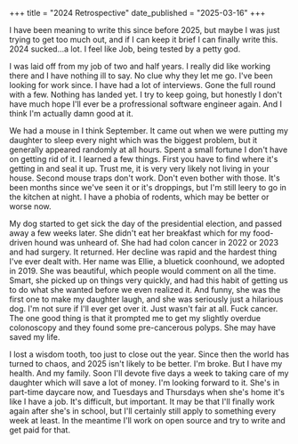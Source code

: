 +++
title = "2024 Retrospective"
date_published = "2025-03-16"
+++

I have been meaning to write this since before 2025, but maybe I was just trying to get too much out, and if I can keep it brief I can finally write this. 2024 sucked...a lot. I feel like Job, being tested by a petty god.

I was laid off from my job of two and half years. I really did like working there and I have nothing ill to say. No clue why they let me go. I've been looking for work since. I have had a lot of interviews. Gone the full round with a few. Nothing has landed yet. I try to keep going, but honestly I don't have much hope I'll ever be a profressional software engineer again. And I think I'm actually damn good at it.

We had a mouse in I think September. It came out when we were putting my daughter to sleep every night which was the biggest problem, but it generally appeared randomly at all hours. Spent a small fortune I don't have on getting rid of it. I learned a few things. First you have to find where it's getting in and seal it up. Trust me, it is very very likely not living in your house. Second mouse traps don't work. Don't even bother with those. It's been months since we've seen it or it's droppings, but I'm still leery to go in the kitchen at night. I have a phobia of rodents, which may be better or worse now.

My dog started to get sick the day of the presidential election, and passed away a few weeks later. She didn't eat her breakfast which for my food-driven hound was unheard of. She had had colon cancer in 2022 or 2023 and had surgery. It returned. Her decline was rapid and the hardest thing I've ever dealt with. Her name was Ellie, a bluetick coonhound, we adopted in 2019. She was beautiful, which people would comment on all the time. Smart, she picked up on things very quickly, and had this habit of getting us to do what she wanted before we even realized it. And funny, she was the first one to make my daughter laugh, and she was seriously just a hilarious dog. I'm not sure if I'll ever get over it. Just wasn't fair at all. Fuck cancer. The one good thing is that it prompted me to get my slightly overdue colonoscopy and they found some pre-cancerous polyps. She may have saved my life.

I lost a wisdom tooth, too just to close out the year. Since then the world has turned to chaos, and 2025 isn't likely to be better. I'm broke. But I have my health. And my family. Soon I'll devote five days a week to taking care of my daughter which will save a lot of money. I'm looking forward to it. She's in part-time daycare now, and Tuesdays and Thursdays when she's home it's like I have a job. It's difficult, but important. It may be that I'll finally work again after she's in school, but I'll certainly still apply to something every week at least. In the meantime I'll work on open source and try to write and get paid for that.
